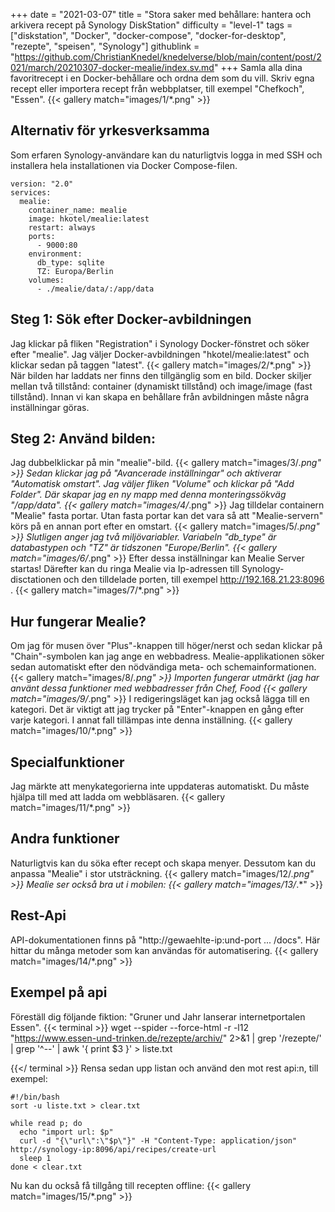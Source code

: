 +++
date = "2021-03-07"
title = "Stora saker med behållare: hantera och arkivera recept på Synology DiskStation"
difficulty = "level-1"
tags = ["diskstation", "Docker", "docker-compose", "docker-for-desktop", "rezepte", "speisen", "Synology"]
githublink = "https://github.com/ChristianKnedel/knedelverse/blob/main/content/post/2021/march/20210307-docker-mealie/index.sv.md"
+++
Samla alla dina favoritrecept i en Docker-behållare och ordna dem som du vill. Skriv egna recept eller importera recept från webbplatser, till exempel "Chefkoch", "Essen".
{{< gallery match="images/1/*.png" >}}

## Alternativ för yrkesverksamma
Som erfaren Synology-användare kan du naturligtvis logga in med SSH och installera hela installationen via Docker Compose-filen.
```
version: "2.0"
services:
  mealie:
    container_name: mealie
    image: hkotel/mealie:latest
    restart: always
    ports:
      - 9000:80
    environment:
      db_type: sqlite
      TZ: Europa/Berlin
    volumes:
      - ./mealie/data/:/app/data

```

## Steg 1: Sök efter Docker-avbildningen
Jag klickar på fliken "Registration" i Synology Docker-fönstret och söker efter "mealie". Jag väljer Docker-avbildningen "hkotel/mealie:latest" och klickar sedan på taggen "latest".
{{< gallery match="images/2/*.png" >}}
När bilden har laddats ner finns den tillgänglig som en bild. Docker skiljer mellan två tillstånd: container (dynamiskt tillstånd) och image/image (fast tillstånd). Innan vi kan skapa en behållare från avbildningen måste några inställningar göras.
## Steg 2: Använd bilden:
Jag dubbelklickar på min "mealie"-bild.
{{< gallery match="images/3/*.png" >}}
Sedan klickar jag på "Avancerade inställningar" och aktiverar "Automatisk omstart". Jag väljer fliken "Volume" och klickar på "Add Folder". Där skapar jag en ny mapp med denna monteringssökväg "/app/data".
{{< gallery match="images/4/*.png" >}}
Jag tilldelar containern "Mealie" fasta portar. Utan fasta portar kan det vara så att "Mealie-servern" körs på en annan port efter en omstart.
{{< gallery match="images/5/*.png" >}}
Slutligen anger jag två miljövariabler. Variabeln "db_type" är databastypen och "TZ" är tidszonen "Europe/Berlin".
{{< gallery match="images/6/*.png" >}}
Efter dessa inställningar kan Mealie Server startas! Därefter kan du ringa Mealie via Ip-adressen till Synology-disctationen och den tilldelade porten, till exempel http://192.168.21.23:8096 .
{{< gallery match="images/7/*.png" >}}

## Hur fungerar Mealie?
Om jag för musen över "Plus"-knappen till höger/nerst och sedan klickar på "Chain"-symbolen kan jag ange en webbadress. Mealie-applikationen söker sedan automatiskt efter den nödvändiga meta- och schemainformationen.
{{< gallery match="images/8/*.png" >}}
Importen fungerar utmärkt (jag har använt dessa funktioner med webbadresser från Chef, Food
{{< gallery match="images/9/*.png" >}}
I redigeringsläget kan jag också lägga till en kategori. Det är viktigt att jag trycker på "Enter"-knappen en gång efter varje kategori. I annat fall tillämpas inte denna inställning.
{{< gallery match="images/10/*.png" >}}

## Specialfunktioner
Jag märkte att menykategorierna inte uppdateras automatiskt. Du måste hjälpa till med att ladda om webbläsaren.
{{< gallery match="images/11/*.png" >}}

## Andra funktioner
Naturligtvis kan du söka efter recept och skapa menyer. Dessutom kan du anpassa "Mealie" i stor utsträckning.
{{< gallery match="images/12/*.png" >}}
Mealie ser också bra ut i mobilen:
{{< gallery match="images/13/*.*" >}}

## Rest-Api
API-dokumentationen finns på "http://gewaehlte-ip:und-port ... /docs". Här hittar du många metoder som kan användas för automatisering.
{{< gallery match="images/14/*.png" >}}

## Exempel på api
Föreställ dig följande fiktion: "Gruner und Jahr lanserar internetportalen Essen".
{{< terminal >}}
wget --spider --force-html -r -l12  "https://www.essen-und-trinken.de/rezepte/archiv/"  2>&1 | grep '/rezepte/' | grep '^--' | awk '{ print $3 }' > liste.txt

{{</ terminal >}}
Rensa sedan upp listan och använd den mot rest api:n, till exempel:
```
#!/bin/bash
sort -u liste.txt > clear.txt

while read p; do
  echo "import url: $p"
  curl -d "{\"url\":\"$p\"}" -H "Content-Type: application/json" http://synology-ip:8096/api/recipes/create-url
  sleep 1
done < clear.txt

```
Nu kan du också få tillgång till recepten offline:
{{< gallery match="images/15/*.png" >}}
